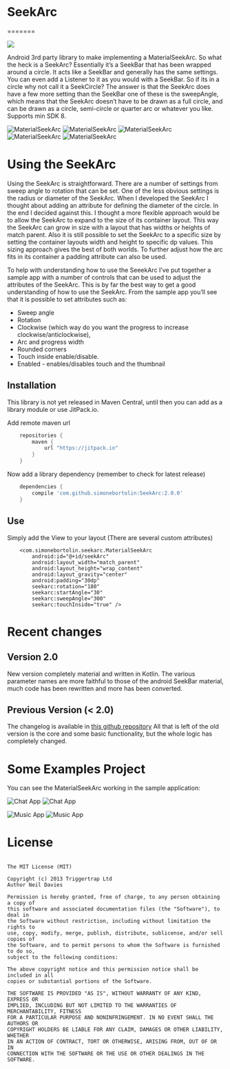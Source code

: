 # SeekArc
=======

[![](https://jitpack.io/v/simonebortolin/MaterialSeekArc.svg)](https://jitpack.io/#simonebortolin/MaterialSeekArc)

Android 3rd party library to make implementing a MaterialSeekArc.
So what the heck is a SeekArc? Essentially it’s a SeekBar that has been wrapped around a circle. It acts like a SeekBar and generally has the same settings. You can even add a Listener to it as you would with a SeekBar. So if its in a circle why not call it a SeekCircle? The answer is that the SeekArc does have a few more setting than the SeekBar one of these is the sweepAngle, which means that the SeekArc doesn’t have to be drawn as a full circle, and can be drawn as a circle, semi-circle  or quarter arc or whatever you like. Supports min SDK 8. 

![MaterialSeekArc](art/Screenshot_1.png)
![MaterialSeekArc](art/Screenshot_2.png)
![MaterialSeekArc](art/Screenshot_3.png)
![MaterialSeekArc](art/Screenshot_4.png)
![MaterialSeekArc](art/Screenshot_5.png)

# Using the SeekArc

Using the SeekArc is straightforward. There are a number of settings from sweep angle to rotation that can be set. One of the less obvious settings is the radius or diameter of the SeekArc. When I developed the SeekArc I thought about adding an attribute for defining the diameter of the circle. In the end I decided against this. I thought a more flexible approach would be to allow the SeekArc to expand to the size of  its container layout. This way the SeekArc can grow in size with a layout that has widths or heights of match parent. Also it is still possible to set the SeekArc to a specific size by setting the container layouts width and height to specific dp values. This sizing approach gives the best of both worlds. To further adjust how the arc fits in its container a padding attribute can also be used.

To help with understanding how to use the SeeekArc I’ve put together a sample app with a number of controls that can be used to adjust the attributes of the SeekArc. This is by far the best way to get a good understanding of how to use the SeekArc. From the sample app you’ll see that it is possible to set attributes such as:

* Sweep angle
* Rotation
* Clockwise (which way do you want the progress to increase clockwise/anticlockwise),
* Arc and progress width
* Rounded corners 
* Touch inside enable/disable.
* Enabled - enables/disables touch and the thumbnail 

## Installation

This library is not yet released in Maven Central, until then you can add as a library module or use JitPack.io. 

Add remote maven url

```groovy
    repositories {
        maven {
            url "https://jitpack.io"
        }
    }
```
    
Now add a library dependency (remember to check for latest release)

```groovy
    dependencies {
        compile 'com.github.simonebortolin:SeekArc:2.0.0'
    }
```

## Use

Simply add the View to your layout (There are several custom attributes) 

        <com.simonebortolin.seekarc.MaterialSeekArc
            android:id="@+id/seekArc"
            android:layout_width="match_parent"
            android:layout_height="wrap_content"
            android:layout_gravity="center"
            android:padding="30dp"
            seekarc:rotation="180"
            seekarc:startAngle="30"
            seekarc:sweepAngle="300"
            seekarc:touchInside="true" />
            
            
# Recent changes 

## Version 2.0

New version completely material and written in Kotlin. The various parameter names are more faithful to those of the android SeekBar material, much code has been rewritten and more has been converted.


## Previous Version (< 2.0)

The changelog is available in [this github repository](https://github.com/neild001/SeekArc)
All that is left of the old version is the core and some basic functionality, but the whole logic has completely changed.

# Some Examples Project

You can see the MaterialSeekArc working in the sample application:

![Chat App](art/Screenshot_6.png)
![Chat App](art/Screenshot_7.png)

![Music App](art/Screenshot_8.png)
![Music App](art/Screenshot_9.png)

# License

```

The MIT License (MIT)

Copyright (c) 2013 Triggertrap Ltd
Author Neil Davies 

Permission is hereby granted, free of charge, to any person obtaining a copy of
this software and associated documentation files (the "Software"), to deal in
the Software without restriction, including without limitation the rights to
use, copy, modify, merge, publish, distribute, sublicense, and/or sell copies of
the Software, and to permit persons to whom the Software is furnished to do so,
subject to the following conditions:

The above copyright notice and this permission notice shall be included in all
copies or substantial portions of the Software.

THE SOFTWARE IS PROVIDED "AS IS", WITHOUT WARRANTY OF ANY KIND, EXPRESS OR
IMPLIED, INCLUDING BUT NOT LIMITED TO THE WARRANTIES OF MERCHANTABILITY, FITNESS
FOR A PARTICULAR PURPOSE AND NONINFRINGEMENT. IN NO EVENT SHALL THE AUTHORS OR
COPYRIGHT HOLDERS BE LIABLE FOR ANY CLAIM, DAMAGES OR OTHER LIABILITY, WHETHER
IN AN ACTION OF CONTRACT, TORT OR OTHERWISE, ARISING FROM, OUT OF OR IN
CONNECTION WITH THE SOFTWARE OR THE USE OR OTHER DEALINGS IN THE SOFTWARE.

```

